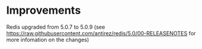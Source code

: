 # Improvements

Redis upgraded from 5.0.7 to 5.0.9
(see <https://raw.githubusercontent.com/antirez/redis/5.0/00-RELEASENOTES> for
more infomation on the changes)
